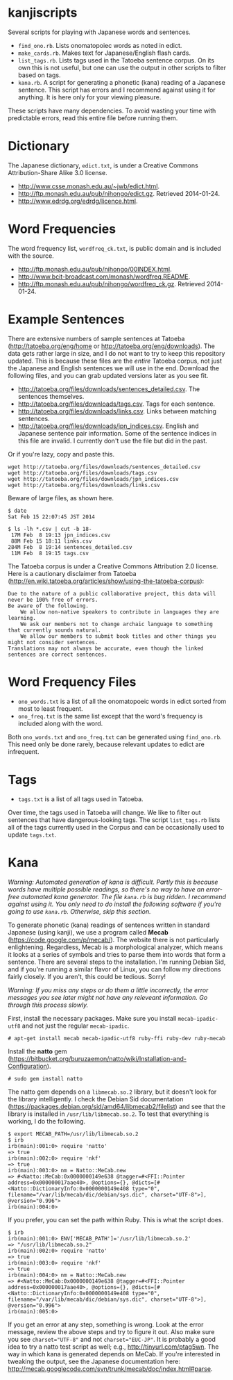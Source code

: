 kanjiscripts
============

Several scripts for playing with Japanese words and sentences.

* `find_ono.rb`. Lists onomatopoiec words as noted in edict.
* `make_cards.rb`. Makes text for Japanese/English flash cards.
* `list_tags.rb`. Lists tags used in the Tatoeba sentence corpus.  On its own this is not useful, but one can use the output in other scripts to filter based on tags.
* `kana.rb`. A script for generating a phonetic (kana) reading of a Japanese sentence. This script has errors and I recommend against using it for anything. It is here only for your viewing pleasure.

These scripts have many dependencies.  To avoid wasting your time with predictable errors, read this entire file before running them.


Dictionary
==========

The Japanese dictionary, `edict.txt`, is under a Creative Commons Attribution-Share Alike 3.0 license.

* <http://www.csse.monash.edu.au/~jwb/edict.html>.
* <http://ftp.monash.edu.au/pub/nihongo/edict.gz>.  Retrieved 2014-01-24.
* <http://www.edrdg.org/edrdg/licence.html>.


Word Frequencies
================

The word frequency list, `wordfreq_ck.txt`, is public domain and is included with the source.

* <http://ftp.monash.edu.au/pub/nihongo/00INDEX.html>.
* <http://www.bcit-broadcast.com/monash/wordfreq.README>.
* <http://ftp.monash.edu.au/pub/nihongo/wordfreq_ck.gz>.  Retrieved 2014-01-24.


Example Sentences
=================

There are extensive numbers of sample sentences at Tatoeba (<http://tatoeba.org/eng/home> or <http://tatoeba.org/eng/downloads>).  The data gets rather large in size, and I do not want to try to keep this repository updated.  This is because these files are the *entire* Tatoeba corpus, not just the Japanese and English sentences we will use in the end.  Download the following files, and you can grab updated versions later as you see fit.

* <http://tatoeba.org/files/downloads/sentences_detailed.csv>.  The sentences themselves.
* <http://tatoeba.org/files/downloads/tags.csv>.  Tags for each sentence.
* <http://tatoeba.org/files/downloads/links.csv>.  Links between matching sentences.
* <http://tatoeba.org/files/downloads/jpn_indices.csv>.  English and Japanese sentence pair information.  Some of the sentence indices in this file are invalid.  I currently don't use the file but did in the past.

Or if you're lazy, copy and paste this.

    wget http://tatoeba.org/files/downloads/sentences_detailed.csv
    wget http://tatoeba.org/files/downloads/tags.csv
    wget http://tatoeba.org/files/downloads/jpn_indices.csv
    wget http://tatoeba.org/files/downloads/links.csv

Beware of large files, as shown here.

```Shell
$ date
Sat Feb 15 22:07:45 JST 2014

$ ls -lh *.csv | cut -b 18-
 17M Feb  8 19:13 jpn_indices.csv
 88M Feb 15 18:11 links.csv
284M Feb  8 19:14 sentences_detailed.csv
 11M Feb  8 19:15 tags.csv
```

The Tatoeba corpus is under a Creative Commons Attribution 2.0 license.  Here is a cautionary disclaimer from Tatoeba (<http://en.wiki.tatoeba.org/articles/show/using-the-tatoeba-corpus>):

```
Due to the nature of a public collaborative project, this data will never be 100% free of errors.
Be aware of the following.
	We allow non-native speakers to contribute in languages they are learning.
	We ask our members not to change archaic language to something that currently sounds natural.
	We allow our members to submit book titles and other things you might not consider sentences.
Translations may not always be accurate, even though the linked sentences are correct sentences.
```


Word Frequency Files
====================

* `ono_words.txt` is a list of all the onomatopoeic words in edict sorted from most to least frequent.
* `ono_freq.txt` is the same list except that the word's frequency is included along with the word.

Both `ono_words.txt` and `ono_freq.txt` can be generated using `find_ono.rb`.  This need only be done rarely, because relevant updates to edict are infrequent.


Tags
====

* `tags.txt` is a list of all tags used in Tatoeba.

Over time, the tags used in Tatoeba will change.  We like to filter out sentences that have dangerous-looking tags.  The script `list_tags.rb` lists all of the tags currently used in the Corpus and can be occasionally used to update `tags.txt`.


Kana
====

*Warning: Automated generation of kana is difficult.  Partly this is because words have multiple possible readings, so there's no way to have an error-free automated kana generator.  The file `kana.rb` is bug ridden.  I recommend against using it.  You only need to do install the following software if you're going to use `kana.rb`. Otherwise, skip this section.*

To generate phonetic (kana) readings of sentences written in standard Japanese (using kanji), we use a program called **Mecab** (<https://code.google.com/p/mecab/>).  The website there is not particularly enlightening.  Regardless, Mecab is a morphological analyzer, which means it looks at a series of symbols and tries to parse them into words that form a sentence.  There are several steps to the installation.  I'm running Debian Sid, and if you're running a similar flavor of Linux, you can follow my directions fairly closely.  If you aren't, this could be tedious.  Sorry!

*Warning: If you miss any steps or do them a little incorrectly, the error messages you see later might not have any releveant information.  Go through this process slowly.*

First, install the necessary packages.  Make sure you install `mecab-ipadic-utf8` and not just the regular `mecab-ipadic`.

    # apt-get install mecab mecab-ipadic-utf8 ruby-ffi ruby-dev ruby-mecab

Install the **natto** gem (<https://bitbucket.org/buruzaemon/natto/wiki/Installation-and-Configuration>).

    # sudo gem install natto

The natto gem depends on a `libmecab.so.2` library, but it doesn't look for the library intelligently.  I check the Debian Sid documentation (<https://packages.debian.org/sid/amd64/libmecab2/filelist>) and see that the library is installed in `/usr/lib/libmecab.so.2`.  To test that everything is working, I do the following.

```
$ export MECAB_PATH=/usr/lib/libmecab.so.2
$ irb
irb(main):001:0> require 'natto'
=> true
irb(main):002:0> require 'nkf'
=> true
irb(main):003:0> nm = Natto::MeCab.new
=> #<Natto::MeCab:0x0000000149e638 @tagger=#<FFI::Pointer address=0x000000017aae40>, @options={}, @dicts=[#<Natto::DictionaryInfo:0x0000000149e408 type="0", filename="/var/lib/mecab/dic/debian/sys.dic", charset="UTF-8">], @version="0.996">
irb(main):004:0> 
```

If you prefer, you can set the path within Ruby.  This is what the script does.

```
$ irb
irb(main):001:0> ENV['MECAB_PATH']='/usr/lib/libmecab.so.2'
=> "/usr/lib/libmecab.so.2"
irb(main):002:0> require 'natto'
=> true
irb(main):003:0> require 'nkf'
=> true
irb(main):004:0> nm = Natto::MeCab.new
=> #<Natto::MeCab:0x0000000149e638 @tagger=#<FFI::Pointer address=0x000000017aae40>, @options={}, @dicts=[#<Natto::DictionaryInfo:0x0000000149e408 type="0", filename="/var/lib/mecab/dic/debian/sys.dic", charset="UTF-8">], @version="0.996">
irb(main):005:0> 
```
   
If you get an error at any step, something is wrong.  Look at the error message, review the above steps and try to figure it out.  Also make sure you see `charset="UTF-8"` and not `charset="EUC-JP"`.  It is probably a good idea to try a natto test script as well; e.g., <http://tinyurl.com/ptag5wn>.  The way in which kana is generated depends on MeCab.  If you're interested in tweaking the output, see the Japanese documentation here: <http://mecab.googlecode.com/svn/trunk/mecab/doc/index.html#parse>.
